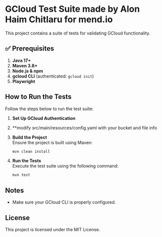 # GCloud Test Suite made by Alon Haim Chitlaru for mend.io

This project contains a suite of tests for validating GCloud functionality.



## ✅ Prerequisites

1. **Java 17+**  
2. **Maven 3.8+**  
3. **Node.js & npm**
4. **gcloud CLI** (authenticated: `gcloud init`)
5. **Playwright**

## How to Run the Tests
Follow the steps below to run the test suite:
1. **Set Up GCloud Authentication**  
2. **modify  src/main/resources/config.yaml with your bucket and file info
3. **Build the Project**  
    Ensure the project is built using Maven:
    ```bash
    mvn clean install
    ```

4. **Run the Tests**  
    Execute the test suite using the following command:
    ```bash
    mvn test
    ```

## Notes
- Make sure your GCloud CLI is properly configured.

## License
This project is licensed under the MIT License.
